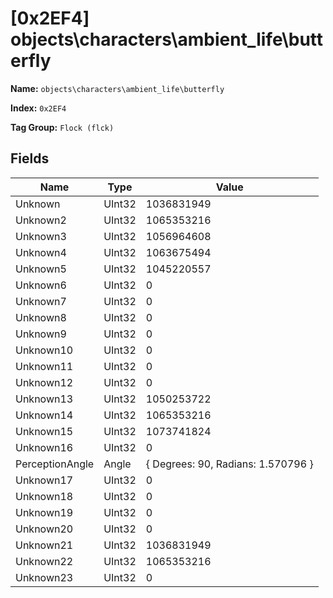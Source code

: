 # [0x2EF4] objects\characters\ambient_life\butterfly

**Name:** ```objects\characters\ambient_life\butterfly```

**Index:** ```0x2EF4```

**Tag Group:** ```Flock (flck)```

## Fields

Name	| Type	| Value
---	|---	|---	|
Unknown	|UInt32	|1036831949
Unknown2	|UInt32	|1065353216
Unknown3	|UInt32	|1056964608
Unknown4	|UInt32	|1063675494
Unknown5	|UInt32	|1045220557
Unknown6	|UInt32	|0
Unknown7	|UInt32	|0
Unknown8	|UInt32	|0
Unknown9	|UInt32	|0
Unknown10	|UInt32	|0
Unknown11	|UInt32	|0
Unknown12	|UInt32	|0
Unknown13	|UInt32	|1050253722
Unknown14	|UInt32	|1065353216
Unknown15	|UInt32	|1073741824
Unknown16	|UInt32	|0
PerceptionAngle	|Angle	|{ Degrees: 90, Radians: 1.570796 }
Unknown17	|UInt32	|0
Unknown18	|UInt32	|0
Unknown19	|UInt32	|0
Unknown20	|UInt32	|0
Unknown21	|UInt32	|1036831949
Unknown22	|UInt32	|1065353216
Unknown23	|UInt32	|0



